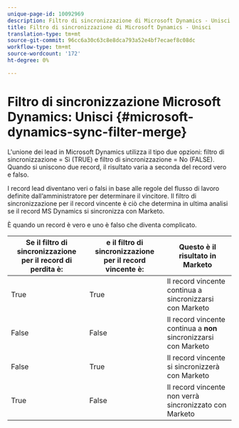 ```yaml
---
unique-page-id: 10092969
description: Filtro di sincronizzazione di Microsoft Dynamics - Unisci - Documenti Marketo - Documentazione prodotto
title: Filtro di sincronizzazione di Microsoft Dynamics - Unisci
translation-type: tm+mt
source-git-commit: 96cc6a30c63c8e8dca793a52e4bf7ecaef8c08dc
workflow-type: tm+mt
source-wordcount: '172'
ht-degree: 0%

---
```



# Filtro di sincronizzazione Microsoft Dynamics: Unisci {#microsoft-dynamics-sync-filter-merge}

L&#39;unione dei lead in Microsoft Dynamics utilizza il tipo due opzioni: filtro di sincronizzazione = Sì (TRUE) e filtro di sincronizzazione = No (FALSE). Quando si uniscono due record, il risultato varia a seconda del record vero e falso.

I record lead diventano veri o falsi in base alle regole del flusso di lavoro definite dall’amministratore per determinare il vincitore. Il filtro di sincronizzazione per il record vincente è ciò che determina in ultima analisi se il record MS Dynamics si sincronizza con Marketo.

È quando un record è vero e uno è falso che diventa complicato.

| Se il filtro di sincronizzazione per il record di perdita è: | e il filtro di sincronizzazione per il record vincente è: | Questo è il risultato in Marketo |
|---|---|---|
| True | True | Il record vincente continua a sincronizzarsi con Marketo |
| False | False | Il record vincente continua a **non** sincronizzarsi con Marketo |
| False | True | Il record vincente si sincronizzerà con Marketo |
| True | False | Il record vincente non verrà sincronizzato con Marketo |

